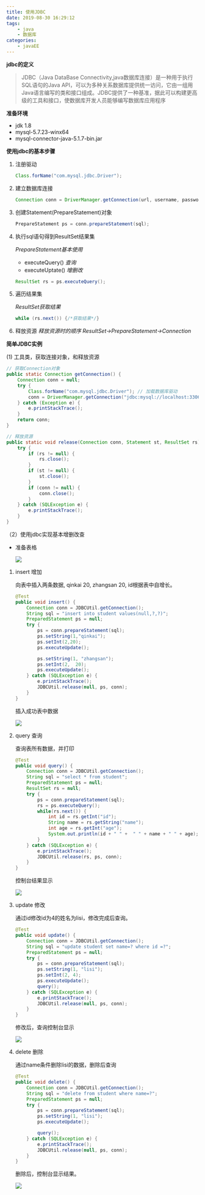 ```yaml
---
title: 使用JDBC
date: 2019-08-30 16:29:12
tags: 
	- java
	- 数据库
categories:
	- javaEE
---
```


**jdbc的定义**

> JDBC（Java DataBase Connectivity,java数据库连接）是一种用于执行SQL语句的Java API，可以为多种关系数据库提供统一访问，它由一组用Java语言编写的类和接口组成。JDBC提供了一种基准，据此可以构建更高级的工具和接口，使数据库开发人员能够编写数据库应用程序

**准备环境**

- jdk 1.8
- mysql-5.7.23-winx64
- mysql-connector-java-5.1.7-bin.jar

**使用jdbc的基本步骤**

1. 注册驱动

   ```java
   Class.forName("com.mysql.jdbc.Driver");
   ```

2. 建立数据库连接

   ```java
   Connection conn = DriverManager.getConnection(url, username, password);
   ```

3. 创建Statement(PrepareStatement)对象

   ```java
   PrepareStatement ps = conn.prepareStatement(sql);
   ```

4. 执行sql语句得到ResultSet结果集

   *PrepareStatement基本使用*

   - executeQuery() 	*查询*
   - executeUptate()  *增删改*

   ```java
   ResultSet rs = ps.executeQuery();
   ```

5. 遍历结果集

   *ResultSet获取结果*

   ```java
   while (rs.next()) {/*获取结果*/}
   ```

6. 释放资源 *释放资源时的顺序 ResultSet->PrepareStatement->Connection*

**简单JDBC实例**

(1) 工具类，获取连接对象，和释放资源

```java
// 获取Connection对象
public static Connection getConnection() {
    Connection conn = null;
    try {
        Class.forName("com.mysql.jdbc.Driver"); // 加载数据库驱动
        conn = DriverManager.getConnection("jdbc:mysql://localhost:3306/jdbctest", "root", "admin"); // 建立数据库连接
    } catch (Exception e) {
        e.printStackTrace();
    }
    return conn;
}

// 释放资源
public static void release(Connection conn, Statement st, ResultSet rs) {
    try {
        if (rs != null) {
            rs.close();
        }
        if (st != null) {
            st.close();
        }
        if (conn != null) {
            conn.close();
        }
    } catch (SQLException e) {
        e.printStackTrace();
    }
}
```

（2）使用jdbc实现基本增删改查

- 准备表格

  <img src="https://ws1.sinaimg.cn/large/006Cx571gy1g47g9tyti8j30e703ha9w.jpg"/>

1. insert 增加

   向表中插入两条数据, qinkai 20, zhangsan 20, id根据表中自增长。

   ```java
   @Test
   public void insert() {
       Connection conn = JDBCUtil.getConnection();
       String sql = "insert into student values(null,?,?)";
       PreparedStatement ps = null;
       try {
           ps = conn.prepareStatement(sql);
           ps.setString(1,"qinkai");
           ps.setInt(2,20);
           ps.executeUpdate();
   
           ps.setString(1, "zhangsan");
           ps.setInt(2,  20);
           ps.executeUpdate();
       } catch (SQLException e) {
           e.printStackTrace();
           JDBCUtil.release(null, ps, conn);
       }
   }
   ```

   插入成功表中数据

   <img src="https://ws1.sinaimg.cn/large/006Cx571gy1g47gamgxlhj30e8037q2t.jpg"/>

2. query 查询

   查询表所有数据，并打印

   ```java
   @Test
   public void query() {
       Connection conn = JDBCUtil.getConnection();
       String sql = "select * from student";
       PreparedStatement ps = null;
       ResultSet rs = null;
       try {
           ps = conn.prepareStatement(sql);
           rs = ps.executeQuery();
           while(rs.next()) {
               int id = rs.getInt("id");
               String name = rs.getString("name");
               int age = rs.getInt("age");
               System.out.println(id + " " +  " " + name + " " + age);
           }
       } catch (SQLException e) {
           e.printStackTrace();
           JDBCUtil.release(rs, ps, conn);
       }
   }
   ```

   控制台结果显示

   <img src="https://ws1.sinaimg.cn/large/006Cx571gy1g47gb0ffk4j30he03sdfs.jpg"/>

3. update 修改

   通过id修改id为4的姓名为lisi，修改完成后查询。

   ```java
   @Test
   public void update() {
       Connection conn = JDBCUtil.getConnection();
       String sql = "update student set name=? where id =?";
       PreparedStatement ps = null;
       try {
           ps = conn.prepareStatement(sql);
           ps.setString(1, "lisi");
           ps.setInt(2, 4);
           ps.executeUpdate();
           query();
       } catch (SQLException e) {
           e.printStackTrace();
           JDBCUtil.release(null, ps, conn);
       }
   }
   ```

   修改后，查询控制台显示

   <img src="https://ws1.sinaimg.cn/large/006Cx571gy1g47gbe8q5jj30h703w0so.jpg"/>

4. delete 删除

   通过name条件删除lisi的数据，删除后查询

   ```java
   @Test
   public void delete() {
       Connection conn = JDBCUtil.getConnection();
       String sql = "delete from student where name=?";
       PreparedStatement ps = null;
       try {
           ps = conn.prepareStatement(sql);
           ps.setString(1, "lisi");
           ps.executeUpdate();
   
           query();
       } catch (SQLException e) {
           e.printStackTrace();
           JDBCUtil.release(null, ps, conn);
       }
   }
   ```

   删除后，控制台显示结果。

   <img src="https://ws1.sinaimg.cn/large/006Cx571gy1g47gdf8moyj30gh03d747.jpg"/>

